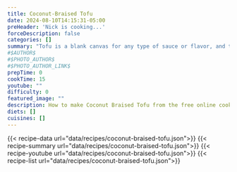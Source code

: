 ```yaml
---
title: Coconut-Braised Tofu
date: 2024-08-10T14:15:31-05:00
preHeader: 'Nick is cooking...'
forceDescription: false
categories: []
summary: "Tofu is a blank canvas for any type of sauce or flavor, and this sauce is oh so delicious. Even better, this dish is easy and cheap to make. It's become a staple to my weekday cooking."
#$AUTHOR$
#$PHOTO_AUTHOR$
#$PHOTO_AUTHOR_LINK$
prepTime: 0
cookTime: 15
youtube: ""
difficulty: 0
featured_image: ""
description: How to make Coconut Braised Tofu from the free online cookbook
diets: []
cuisines: []
---
```

{{< recipe-data url="data/recipes/coconut-braised-tofu.json">}}
{{< recipe-summary url="data/recipes/coconut-braised-tofu.json">}}
{{< recipe-youtube url="data/recipes/coconut-braised-tofu.json">}}
{{< recipe-list url="data/recipes/coconut-braised-tofu.json">}}
